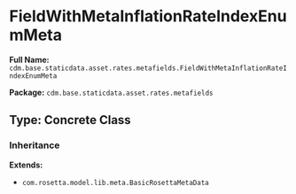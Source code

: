 # FieldWithMetaInflationRateIndexEnumMeta

**Full Name:** `cdm.base.staticdata.asset.rates.metafields.FieldWithMetaInflationRateIndexEnumMeta`

**Package:** `cdm.base.staticdata.asset.rates.metafields`

## Type: Concrete Class

### Inheritance

**Extends:**
- `com.rosetta.model.lib.meta.BasicRosettaMetaData`

